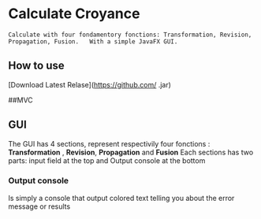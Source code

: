 # Calculate Croyance
``Calculate with four fondamentory fonctions: Transformation, Revision, Propagation, Fusion.   With a simple JavaFX GUI. `` 

## How to use

[Download Latest Relase](https://github.com/  .jar) 

##MVC

## GUI

The GUI has 4 sections, represent respectivily four fonctions : **Transformation** , **Revision**, **Propagation**  and **Fusion** 
Each sections has two parts: input field at the top and Output console at the bottom


### Output console
Is simply a console that output colored text telling you about the error message or results
